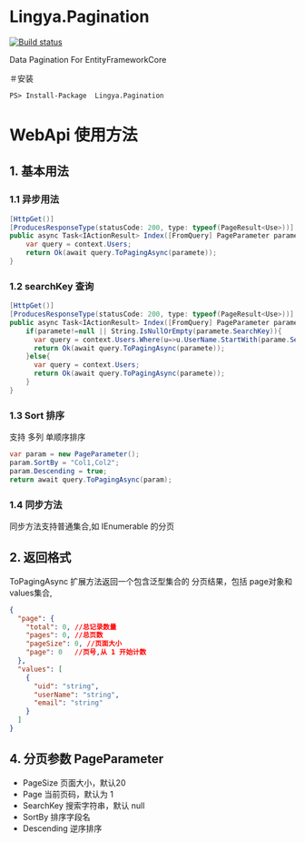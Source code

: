 Lingya.Pagination
===================

[![Build status](https://ci.appveyor.com/api/projects/status/n0mgkxkxb87i9b1s?svg=true)](https://ci.appveyor.com/project/zwq000/lingya-pagination)

Data Pagination For EntityFrameworkCore 

＃安装
```ps
PS> Install-Package  Lingya.Pagination
```

# WebApi 使用方法

## 1. 基本用法
### 1.1 异步用法

```c#
[HttpGet()]
[ProducesResponseType(statusCode: 200, type: typeof(PageResult<Use>))]
public async Task<IActionResult> Index([FromQuery] PageParameter paramete = null) {
    var query = context.Users;
    return Ok(await query.ToPagingAsync(paramete));
}
```

### 1.2 searchKey 查询
```c#
[HttpGet()]
[ProducesResponseType(statusCode: 200, type: typeof(PageResult<Use>))]
public async Task<IActionResult> Index([FromQuery] PageParameter paramete = null) {
    if(paramete!=null || String.IsNullOrEmpty(paramete.SearchKey)){
      var query = context.Users.Where(u=>u.UserName.StartWith(parame.SearchKey));
      return Ok(await query.ToPagingAsync(paramete));
    }else{
      var query = context.Users;
      return Ok(await query.ToPagingAsync(paramete));
    }
}
```

### 1.3 Sort 排序
支持 多列 单顺序排序
```c#
var param = new PageParameter();
param.SortBy = "Col1,Col2";
param.Descending = true;
return await query.ToPagingAsync(param);

```

### 1.4 同步方法

同步方法支持普通集合,如 IEnumerable<T> 的分页


## 2. 返回格式
ToPagingAsync 扩展方法返回一个包含泛型集合的 分页结果，包括 page对象和values集合,

```json
{
  "page": {
    "total": 0, //总记录数量
    "pages": 0, //总页数
    "pageSize": 0, //页面大小
    "page": 0   //页号,从 1 开始计数
  },
  "values": [
    {
      "uid": "string",
      "userName": "string",
      "email": "string"
    }
  ]
}

```




## 4. 分页参数 PageParameter
- PageSize 页面大小，默认20
- Page 当前页码，默认为 1
- SearchKey 搜索字符串，默认 null
- SortBy 排序字段名
- Descending 逆序排序
